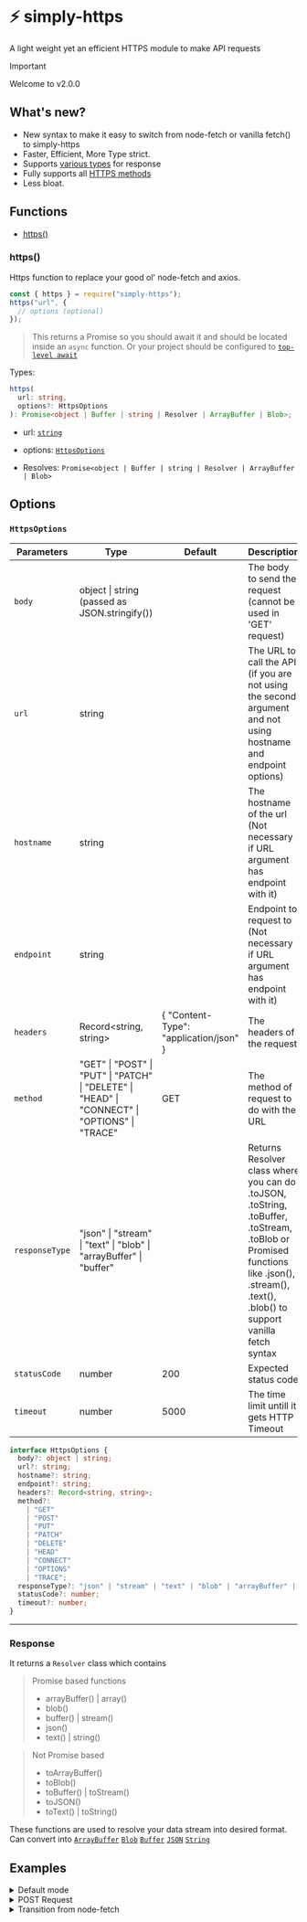 # ⚡ simply-https

A light weight yet an efficient HTTPS module to make API requests

> [!IMPORTANT]
> Welcome to v2.0.0
>
> ## What's new?
>
> - New syntax to make it easy to switch from node-fetch or vanilla fetch() to simply-https
> - Faster, Efficient, More Type strict.
> - Supports [various types](#response) for response
> - Fully supports all [HTTPS methods](https://developer.mozilla.org/en-US/docs/Web/HTTP/Methods)
> - Less bloat.

## Functions

- [https()](#https)

### https()

Https function to replace your good ol' node-fetch and axios.

```js
const { https } = require("simply-https");
https("url", {
  // options (optional)
});
```

> This returns a Promise so you should await it and should be located inside an `async` function. Or your project should be configured to [`top-level await`](https://developer.mozilla.org/en-US/docs/Web/JavaScript/Reference/Operators/await#top_level_await)

Types:

```ts
https(
  url: string,
  options?: HttpsOptions
): Promise<object | Buffer | string | Resolver | ArrayBuffer | Blob>;
```

- url: [`string`](https://developer.mozilla.org/en-US/docs/Web/JavaScript/Reference/Global_Objects/String)
- options: [`HttpsOptions`](#httpsoptions)

- Resolves: `Promise<object | Buffer | string | Resolver | ArrayBuffer | Blob>`

## Options

### `HttpsOptions`

| Parameters     | Type                                                                                           | Default                                | Description                                                                                                                                                                               |
| -------------- | ---------------------------------------------------------------------------------------------- | -------------------------------------- | ----------------------------------------------------------------------------------------------------------------------------------------------------------------------------------------- |
| `body`         | object \| string (passed as JSON.stringify())                                                  |                                        | The body to send the request (cannot be used in 'GET' request)                                                                                                                            |
| `url`          | string                                                                                         |                                        | The URL to call the API (if you are not using the second argument and not using hostname and endpoint options)                                                                            |
| `hostname`     | string                                                                                         |                                        | The hostname of the url (Not necessary if URL argument has endpoint with it)                                                                                                              |
| `endpoint`     | string                                                                                         |                                        | Endpoint to request to (Not necessary if URL argument has endpoint with it)                                                                                                               |
| `headers`      | Record<string, string>                                                                         | { "Content-Type": "application/json" } | The headers of the request                                                                                                                                                                |
| `method`       | "GET" \| "POST" \| "PUT" \| "PATCH" \| "DELETE" \| "HEAD" \| "CONNECT" \| "OPTIONS" \| "TRACE" | GET                                    | The method of request to do with the URL                                                                                                                                                  |
| `responseType` | "json" \| "stream" \| "text" \| "blob" \| "arrayBuffer" \| "buffer"                            |                                        | Returns Resolver class where you can do .toJSON, .toString, .toBuffer, .toStream, .toBlob or Promised functions like .json(), .stream(), .text(), .blob() to support vanilla fetch syntax |
| `statusCode`   | number                                                                                         | 200                                    | Expected status code                                                                                                                                                                      |
| `timeout`      | number                                                                                         | 5000                                   | The time limit untill it gets HTTP Timeout                                                                                                                                                |

```ts
interface HttpsOptions {
  body?: object | string;
  url?: string;
  hostname?: string;
  endpoint?: string;
  headers?: Record<string, string>;
  method?:
    | "GET"
    | "POST"
    | "PUT"
    | "PATCH"
    | "DELETE"
    | "HEAD"
    | "CONNECT"
    | "OPTIONS"
    | "TRACE";
  responseType?: "json" | "stream" | "text" | "blob" | "arrayBuffer" | "buffer";
  statusCode?: number;
  timeout?: number;
}
```

---

### Response

It returns a `Resolver` class which contains

> Promise based functions
>
> - arrayBuffer() | array()
> - blob()
> - buffer() | stream()
> - json()
> - text() | string()

> Not Promise based
>
> - toArrayBuffer()
> - toBlob()
> - toBuffer() | toStream()
> - toJSON()
> - toText() | toString()

These functions are used to resolve your data stream into desired format.
Can convert into
[`ArrayBuffer`](https://developer.mozilla.org/en-US/docs/Web/JavaScript/Reference/Global_Objects/ArrayBuffer)
[`Blob`](https://developer.mozilla.org/en-US/docs/Web/API/Blob)
[`Buffer`](https://developer.mozilla.org/en-US/docs/Glossary/Buffer)
[`JSON`](https://developer.mozilla.org/en-US/docs/Web/JavaScript/Reference/Global_Objects/JSON)
[`String`](https://developer.mozilla.org/en-US/docs/Web/JavaScript/Reference/Global_Objects/String)

## Examples

<details>
  <summary>Default mode</summary>

With await

```js title="https.js"
const { https } = require("simply-https");

// should be inside a async function or have top-level await
const data = await https("postman-echo.com/get");
const res = await res.json();
console.log(res);
```

With `.then()`

```js title="https.js"
const { https } = require("simply-https");

https("postman-echo.com/get")
  .then((data) => data.json())
  .then((res) => console.log(res));
```

</details>

<details>
  <summary>POST Request</summary>

```js title="https.js"
const { https } = require("simply-https");

https("https://httpbin.org/post", {
  method: "POST",
})
  .then((data) => data.json())
  .then((res) => console.log(res));
```

With post body

```js title="https.js"
const { https } = require("simply-https");

https("https://httpbin.org/post", {
  method: "POST",
  body: { message: "hello world" },
})
  .then((data) => data.json())
  .then((res) => console.log(res));
```

</details>

<details>
  <summary>Transition from node-fetch</summary>

<table>
<tr>
<th>
From fetch
</th>
<th>
To simply-https
</th>
</tr>

<tr>

<td>

```js
const { fetch } = require("node-fetch");

fetch("https://httpbin.org/post", {
  method: "POST",
})
  .then((data) => data.json())
  .then((res) => console.log(res));
```

</td>

<td>

```js
const { https } = require("simply-https");

https("https://httpbin.org/post", {
  method: "POST",
  body: { message: "hello world" },
})
  .then((data) => data.json())
  .then((res) => console.log(res));
```

</td>

</tr>
</table>

```diff
- fetch("https://httpbin.org/post", {
+ https("https://httpbin.org/post", {
```

Its that simple.
No bloat, no sloppy anymore.

</details>
